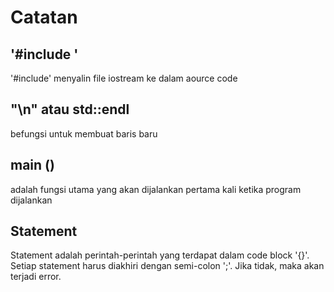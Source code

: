 # Catatan

## '#include <iostream>'
'#include' menyalin file iostream ke dalam aource code

## "\n" atau std::endl
befungsi untuk membuat baris baru

## main ()
adalah fungsi utama yang akan dijalankan pertama kali ketika program dijalankan

## Statement
Statement adalah perintah-perintah yang terdapat dalam code block '{}'.
Setiap statement harus diakhiri dengan semi-colon ';'. Jika tidak, maka akan terjadi error.
